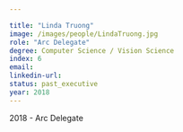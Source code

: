 ```yaml
---

title: "Linda Truong"
image: /images/people/LindaTruong.jpg
role: "Arc Delegate"
degree: Computer Science / Vision Science
index: 6
email:
linkedin-url:
status: past_executive
year: 2018
---
```

2018 - Arc Delegate
